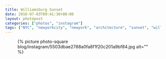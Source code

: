 ```yaml
---
title: Williamsburg Sunset
date: 2016-07-03T09:41:30+00:00
layout: photopost
categories: ["photos", "instagram"]
tags: ["NYC", "newyorkcity", "newyork", "architecture", "sunset", "williamsburg", "brooklyn"]
---
```


<figure class="photo photo--square">
  {% picture photo-square blog/instagram/5503dbae2788a0fa8f1f20c201a9bf84.jpg alt="" %}
</figure>


